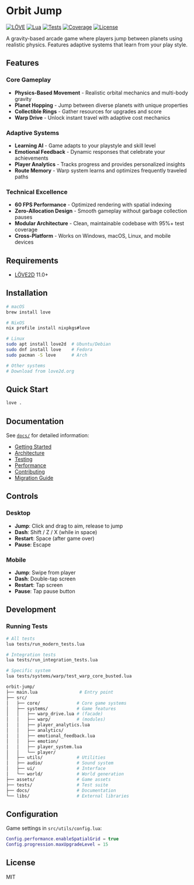 # Orbit Jump

[![LÖVE](https://img.shields.io/badge/LÖVE-11.0%2B-ff69b4.svg)](https://love2d.org/)
[![Lua](https://img.shields.io/badge/Lua-5.3%2B-blue.svg)](https://www.lua.org/)
[![Tests](https://img.shields.io/badge/tests-179%2B-brightgreen.svg)](docs/testing.md)
[![Coverage](https://img.shields.io/badge/coverage-95%25%2B-brightgreen.svg)](docs/testing.md)
[![License](https://img.shields.io/badge/license-MIT-blue.svg)](LICENSE)

A gravity-based arcade game where players jump between planets using realistic physics. Features adaptive systems that learn from your play style.

## Features

### Core Gameplay

- **Physics-Based Movement** - Realistic orbital mechanics and multi-body gravity
- **Planet Hopping** - Jump between diverse planets with unique properties
- **Collectible Rings** - Gather resources for upgrades and score
- **Warp Drive** - Unlock instant travel with adaptive cost mechanics

### Adaptive Systems

- **Learning AI** - Game adapts to your playstyle and skill level
- **Emotional Feedback** - Dynamic responses that celebrate your achievements
- **Player Analytics** - Tracks progress and provides personalized insights
- **Route Memory** - Warp system learns and optimizes frequently traveled paths

### Technical Excellence

- **60 FPS Performance** - Optimized rendering with spatial indexing
- **Zero-Allocation Design** - Smooth gameplay without garbage collection pauses
- **Modular Architecture** - Clean, maintainable codebase with 95%+ test coverage
- **Cross-Platform** - Works on Windows, macOS, Linux, and mobile devices

## Requirements

- [LÖVE2D](https://love2d.org/) 11.0+

## Installation

```bash
# macOS
brew install love

# NixOS
nix profile install nixpkgs#love

# Linux
sudo apt install love2d  # Ubuntu/Debian
sudo dnf install love    # Fedora
sudo pacman -S love      # Arch

# Other systems
# Download from love2d.org
```

## Quick Start

```bash
love .
```

## Documentation

See [`docs/`](docs/) for detailed information:

- [Getting Started](docs/getting-started.md)
- [Architecture](docs/architecture.md)
- [Testing](docs/testing.md)
- [Performance](docs/performance.md)
- [Contributing](docs/contributing.md)
- [Migration Guide](docs/migration.md)

## Controls

### Desktop

- **Jump**: Click and drag to aim, release to jump
- **Dash**: Shift / Z / X (while in space)
- **Restart**: Space (after game over)
- **Pause**: Escape

### Mobile

- **Jump**: Swipe from player
- **Dash**: Double-tap screen
- **Restart**: Tap screen
- **Pause**: Tap pause button

## Development

### Running Tests

```bash
# All tests
lua tests/run_modern_tests.lua

# Integration tests
lua tests/run_integration_tests.lua

# Specific system
lua tests/systems/warp/test_warp_core_busted.lua

orbit-jump/
├── main.lua                # Entry point
├── src/
│   ├── core/              # Core game systems
│   ├── systems/           # Game features
│   │   ├── warp_drive.lua # (facade)
│   │   ├── warp/          # (modules)
│   │   ├── player_analytics.lua
│   │   ├── analytics/
│   │   ├── emotional_feedback.lua
│   │   ├── emotion/
│   │   ├── player_system.lua
│   │   └── player/
│   ├── utils/             # Utilities
│   ├── audio/             # Sound system
│   ├── ui/                # Interface
│   └── world/             # World generation
├── assets/                # Game assets
├── tests/                 # Test suite
├── docs/                  # Documentation
└── libs/                  # External libraries
```

## Configuration

Game settings in `src/utils/config.lua`:

```lua
Config.performance.enableSpatialGrid = true
Config.progression.maxUpgradeLevel = 15
```

## License

MIT
